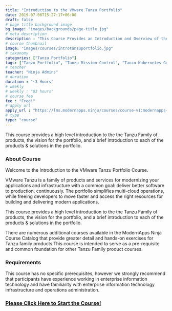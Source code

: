 ```yaml
---
title: "Introduction to the VMware Tanzu Portfolio"
date: 2019-07-06T15:27:17+06:00
draft: false
# page title background image
bg_image: "images/backgrounds/page-title.jpg"
# meta description
description : "This Course Provides an Introduction and Overview of the VMware Tanzu Portfolio"
# course thumbnail
image: "images/courses/introtanzuportfolio.jpg"
# taxonomy
categories: ["Tanzu Portfolio"]
tags: ["Tanzu Portfolio", "Tanzu Mission Control", "Tanzu Kubernetes Grid", "vSphere with Tanzu"]
# teacher
teacher: "Ninja Admins"
# duration
duration : "~3 Hours"
# weekly
# weekly : "03 hours"
# course fee
fee : "Free!"
# apply url
apply_url : "https://lms.modernapps.ninja/courses/course-v1:modernapps+COU-TP6539+Perpetual/about"
# type
type: "course"
---
```


This course provides a high level introduction to the the Tanzu Family of products, the vision for the portfolio, and a brief introduction to each of the products & solutions in the portfolio. 

### About Course

Welcome to the Introduction to the VMware Tanzu Portfolio Course.

VMware Tanzu is a family of products and services for modernizing your applications and infrastructure with a common goal: deliver better software to production, continuously. The portfolio simplifies multi-cloud operations, while freeing developers to move faster and access the right resources for building and delivering modern applications. 

This course provides a high level introduction to the the Tanzu Family of products, the vision for the portfolio, and a brief introduction to each of the products & solutions in the portfolio. 

There are numerous additional courses available in the ModernApps Ninja Course Catalog that provide greater detail and hands-on exercises for Tanzu family products.This course is intended to serve as a pre-requisite and common foundation for other Tanzu Family product courses. </p>

### Requirements

This course has no specific prerequisites, however we strongly recommend that participants have experience working in enterprise information technology and have familiarity with enterprise information technology infrastructure and operations administration. 

### [Please Click Here to Start the Course!](https://lms.modernapps.ninja/courses/course-v1:modernapps+COU-TP6539+Perpetual/about)